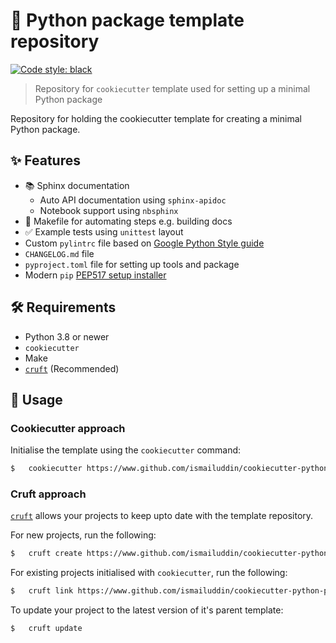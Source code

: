 # 🐍 Python package template repository
[![Code style: black](https://img.shields.io/badge/code%20style-black-000000.svg)](https://github.com/psf/black)

> Repository for `cookiecutter` template used for setting up a minimal Python package

Repository for holding the cookiecutter template for creating a minimal Python
package.

## ✨ Features
- 📚 Sphinx documentation
    - Auto API documentation using `sphinx-apidoc`
    - Notebook support using `nbsphinx`
- 🧱 Makefile for automating steps e.g. building docs
- ✅ Example tests using `unittest` layout
- Custom `pylintrc` file based on [Google Python Style guide](https://google.github.io/styleguide/pyguide.html)
- `CHANGELOG.md` file
- `pyproject.toml` file for setting up tools and package
- Modern `pip` [PEP517 setup installer](https://peps.python.org/pep-0517/)

## 🛠 Requirements
- Python 3.8 or newer
- `cookiecutter`
- Make
- [`cruft`](https://github.com/cruft/cruft) (Recommended)

## 🚀 Usage
### Cookiecutter approach
Initialise the template using the `cookiecutter` command:

```bash
$   cookiecutter https://www.github.com/ismailuddin/cookiecutter-python-package-template
```

### Cruft approach
[`cruft`](https://github.com/cruft/cruft) allows your projects to keep upto date with the template repository.

For new projects, run the following:

```bash
$   cruft create https://www.github.com/ismailuddin/cookiecutter-python-package-template
```

For existing projects initialised with `cookiecutter`, run the following:

```bash
$   cruft link https://www.github.com/ismailuddin/cookiecutter-python-package-template
```

To update your project to the latest version of it's parent template:

```bash
$   cruft update
```

